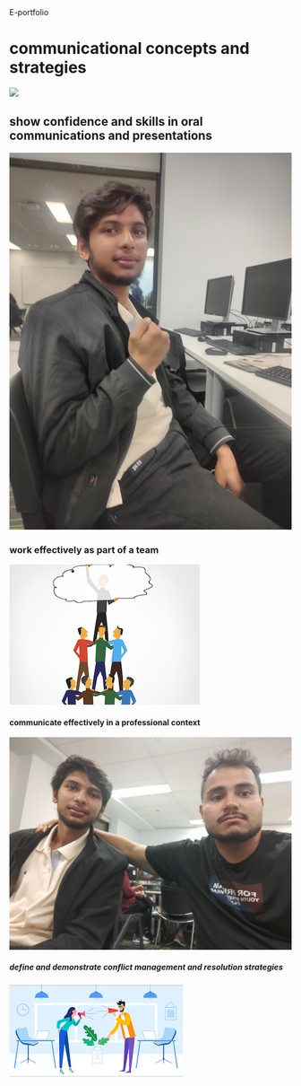 <html>
   <head>
     E-portfolio
  </head>
  <body>
   <h1>communicational concepts and strategies</h1>
    <img src="https://github.com/abrar21235456/abrar21235456/blob/main/conflict.jpg">
   <h2>show confidence and skills in oral communications and presentations</h2>
     <img src="https://github.com/abrar21235456/abrar21235456/blob/main/conf.jpg">
   <h3>work effectively as part of a team</h3>
     <img src="https://github.com/abrar21235456/abrar21235456/blob/main/team-work-thumbnail.jpg">
   <h4>communicate effectively in a professional context</h4>
     <img src="https://github.com/abrar21235456/abrar21235456/blob/main/tem.jpg">
   <h5>define and demonstrate conflict management and resolution strategies</h5>
     <img src="https://github.com/abrar21235456/abrar21235456/blob/main/index.png">
   </body>
   </html>

